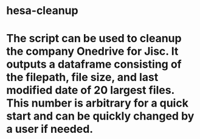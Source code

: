 # hesa-cleanup
# The script can be used to cleanup the company Onedrive for Jisc. It outputs a dataframe consisting of the filepath, file size, and last modified date of 20 largest files. This number is arbitrary for a quick start and can be quickly changed by a user if needed.
